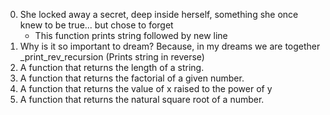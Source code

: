 0. She locked away a secret, deep inside herself, something she once knew to be true... but chose to forget
	- This function prints string followed by new line
1. Why is it so important to dream? Because, in my dreams we are together
	_print_rev_recursion (Prints string in reverse)
2. A function that returns the length of a string.
3. A function that returns the factorial of a given number.
4. A function that returns the value of x raised to the power of y
5. A function that returns the natural square root of a number.

